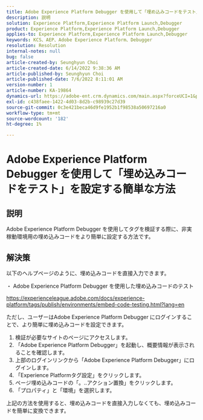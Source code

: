 ```yaml
---
title: Adobe Experience Platform Debugger を使用して「埋め込みコードをテスト」を設定する簡単な方法
description: 説明
solution: Experience Platform,Experience Platform Launch,Debugger
product: Experience Platform,Experience Platform Launch,Debugger
applies-to: Experience Platform,Experience Platform Launch,Debugger
keywords: KCS、AEP、Adobe Experience Platform、Debugger
resolution: Resolution
internal-notes: null
bug: false
article-created-by: Seunghyun Choi
article-created-date: 6/14/2022 9:38:36 AM
article-published-by: Seunghyun Choi
article-published-date: 7/6/2022 8:11:01 AM
version-number: 1
article-number: KA-19864
dynamics-url: https://adobe-ent.crm.dynamics.com/main.aspx?forceUCI=1&pagetype=entityrecord&etn=knowledgearticle&id=5741b3bf-c5eb-ec11-bb3d-000d3a5c4292
exl-id: c438faee-1422-4d03-8d2b-c98939c27d39
source-git-commit: 0c3e421beca46d9fe1952b1f98538a50697216a0
workflow-type: tm+mt
source-wordcount: '182'
ht-degree: 1%

---
```


# Adobe Experience Platform Debugger を使用して「埋め込みコードをテスト」を設定する簡単な方法

## 説明

Adobe Experience Platform Debugger を使用してタグを検証する際に、非実稼動環境用の埋め込みコードをより簡単に設定する方法です。 

## 解決策


以下のヘルプページのように、埋め込みコードを直接入力できます。

・ Adobe Experience Platform Debugger を使用した埋め込みコードのテスト

https://experienceleague.adobe.com/docs/experience-platform/tags/publish/environments/embed-code-testing.html?lang=en

ただし、ユーザーはAdobe Experience Platform Debugger にログインすることで、より簡単に埋め込みコードを設定できます。

1. 検証が必要なサイトのページにアクセスします。
2. 「Adobe Experience Platform Debugger」を起動し、概要情報が表示されることを確認します。
3. 上部のログインリンクから「Adobe Experience Platform Debugger」にログインします。
4. 「Experience Platformタグ設定」をクリックします。
5. ページ埋め込みコードの「。..アクション置換」をクリックします。
6. 「プロパティ」と「環境」を選択します。

上記の方法を使用すると、埋め込みコードを直接入力しなくても、埋め込みコードを簡単に変換できます。
